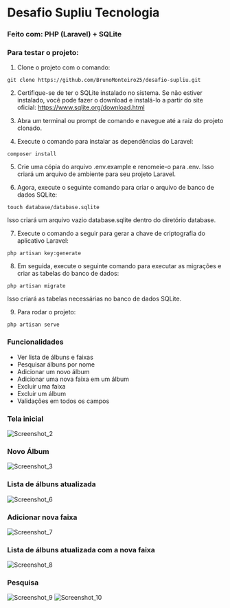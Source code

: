 # Desafio Supliu Tecnologia

### Feito com: PHP (Laravel) + SQLite

### Para testar o projeto:

1. Clone o projeto com o comando:
```
git clone https://github.com/BrunoMonteiro25/desafio-supliu.git
```

2. Certifique-se de ter o SQLite instalado no sistema. Se não estiver instalado, você pode fazer o download e instalá-lo a partir do site oficial: https://www.sqlite.org/download.html

3. Abra um terminal ou prompt de comando e navegue até a raiz do projeto clonado.

4. Execute o comando para instalar as dependências do Laravel:
```
composer install
```

5. Crie uma cópia do arquivo .env.example e renomeie-o para .env. Isso criará um arquivo de ambiente para seu projeto Laravel.

6. Agora, execute o seguinte comando para criar o arquivo de banco de dados SQLite:
```
touch database/database.sqlite
```
Isso criará um arquivo vazio database.sqlite dentro do diretório database.

7. Execute o comando a seguir para gerar a chave de criptografia do aplicativo Laravel:
```
php artisan key:generate
```

8. Em seguida, execute o seguinte comando para executar as migrações e criar as tabelas do banco de dados:
```
php artisan migrate
```
Isso criará as tabelas necessárias no banco de dados SQLite.

9. Para rodar o projeto:
```
php artisan serve
```

### Funcionalidades

- Ver lista de álbuns e faixas
- Pesquisar álbuns por nome
- Adicionar um novo álbum
- Adicionar uma nova faixa em um álbum
- Excluir uma faixa
- Excluir um álbum
- Validações em todos os campos


### Tela inicial
![Screenshot_2](https://github.com/BrunoMonteiro25/react-native-clone-netflix/assets/98993736/90ed6c9f-04ef-414c-a313-36e7c80f6778)

### Novo Álbum
![Screenshot_3](https://github.com/BrunoMonteiro25/react-native-clone-netflix/assets/98993736/a6d352ec-8b87-42ff-b8f8-c50244f3103f)

### Lista de álbuns atualizada
![Screenshot_6](https://github.com/BrunoMonteiro25/react-native-clone-netflix/assets/98993736/13573116-73db-4eec-9d39-985c69c6ab61)

### Adicionar nova faixa
![Screenshot_7](https://github.com/BrunoMonteiro25/react-native-clone-netflix/assets/98993736/0f806e70-48be-4c25-a94c-fb9bcdda6f4e)

### Lista de álbuns atualizada com a nova faixa
![Screenshot_8](https://github.com/BrunoMonteiro25/react-native-clone-netflix/assets/98993736/af1ef0a4-8c1c-4d3c-b1f9-ccc6a6496045)

### Pesquisa
![Screenshot_9](https://github.com/BrunoMonteiro25/react-native-clone-netflix/assets/98993736/36e4ef28-4ab6-4d3c-92ed-3e71e3412252)
![Screenshot_10](https://github.com/BrunoMonteiro25/react-native-clone-netflix/assets/98993736/1b2440b2-d21d-4da8-a971-eaf5cd71f911)















